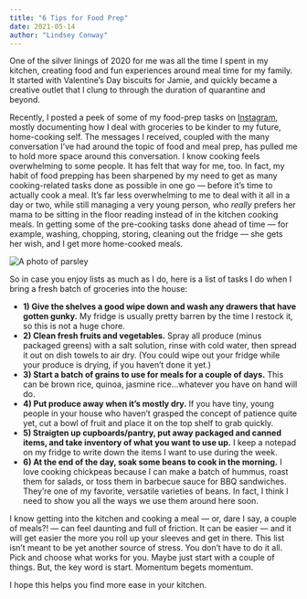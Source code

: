 ```yaml
---
title: "6 Tips for Food Prep"
date: 2021-05-14
author: "Lindsey Conway"
---
```


One of the silver linings of 2020 for me was all the time I spent in my kitchen, creating food and fun experiences around meal time for my family. It started with Valentine’s Day biscuits for Jamie, and quickly became a creative outlet that I clung to through the duration of quarantine and beyond. 

Recently, I posted a peek of some of my food-prep tasks on [Instagram](https://instagram.com/lindsconway),  mostly documenting how I deal with groceries to be kinder to my future, home-cooking self. The messages I received, coupled with the many conversation I’ve had around the topic of food and meal prep, has pulled me to hold more space around this conversation. I know cooking feels overwhelming to some people. It has felt that way for me, too. In fact, my habit of food prepping has been sharpened by my need to get as many cooking-related tasks done as possible in one go —  before it’s time to actually cook a meal. It’s far less overwhelming to me to deal with it all in a day or two, while still managing a very young person, who _really_ prefers her mama to be sitting in the floor reading instead of in the kitchen cooking meals. In getting some of the pre-cooking tasks done ahead of time — for example, washing, chopping, storing, cleaning out the fridge — she gets her wish, and I get more home-cooked meals.

![A photo of parsley](/images/blog/2021/05/14/2021-05-14-6-tips-for-food-prep.jpg)

So in case you enjoy lists as much as I do, here is a list of tasks I do when I bring a fresh batch of groceries into the house:

- **1) Give the shelves a good wipe down and wash any drawers that have gotten gunky.** My fridge is usually pretty barren by the time I restock it, so this is not a huge chore. 
- **2) Clean fresh fruits and vegetables.** Spray all produce (minus packaged greens) with a salt solution, rinse with cold water, then spread it out on dish towels to air dry. (You could wipe out your fridge while your produce is drying, if you haven’t done it yet.)
- **3) Start a batch of grains to use for meals for a couple of days.** This can be brown rice, quinoa, jasmine rice...whatever you have on hand will do. 
- **4) Put produce away when it’s mostly dry.** If you have tiny, young people in your house who haven’t grasped the concept of patience quite yet, cut a bowl of fruit and place it on the top shelf to grab quickly.
- **5) Straigten up cupboards/pantry, put away packaged and canned items, and take inventory of what you want to use up.** I keep a notepad on my fridge to write down the items I want to use during the week.
- **6) At the end of the day, soak some beans to cook in the morning.** I love cooking chickpeas because I can make a batch of hummus, roast them for salads, or toss them in barbecue sauce for BBQ sandwiches. They’re one of my favorite, versatile varieties of beans. In fact, I think I need to show you all the ways we use them around here soon. 

I know getting into the kitchen and cooking a meal — or, dare I say, a couple of meals?! — can feel daunting and full of friction. It can be easier — and it will get easier the more you roll up your sleeves and get in there. This list isn’t meant to be yet another source of stress. You don’t have to do it all. Pick and choose what works for you. Maybe just start with a couple of things. But, the key word is start. Momentum begets momentum. 

I hope this helps you find more ease in your kitchen.
